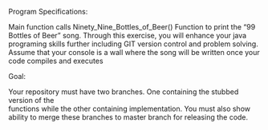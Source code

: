 Program Specifications:

Main	 function	 calls	 Ninety_Nine_Bottles_of_Beer()	 	 Function to	 print the	 “99	
Bottles	 of	 Beer”	 song.	 Through	 this	 exercise,	 you	 will	 enhance	 your java
programing skills	 further	 including GIT	 version control	 and	 problem	 solving.	
Assume	 that	 your console	 is	 a	 wall where	 the	 song	 will	 be	 written	 once	 your	
code	compiles	and	executes

Goal:

Your	 repository	 must	 have	 two	 branches.	 One	 containing	 the	 stubbed	 version	 of	 the	
functions	 while	 the	 other	 containing	 implementation.	 You	 must	 also	 show	 ability	 to	
merge	these	branches	to	master	branch	for	releasing	the	code.
